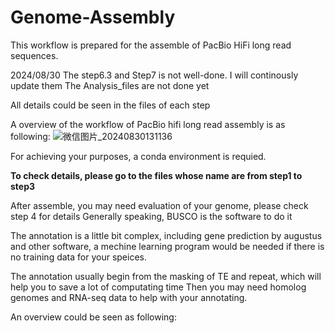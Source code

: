 # Genome-Assembly
This workflow is prepared for the assemble of PacBio HiFi long read sequences.

2024/08/30
The step6.3 and Step7 is not well-done. I will continously update them
The Analysis_files are not done yet

All details could be seen in the files of each step


A overview of the workflow of PacBio hifi long read assembly is as following:
![微信图片_20240830131136](https://github.com/user-attachments/assets/a7731e45-9c86-42f3-b1d1-05d45051ba8c)

For achieving your purposes, a conda environment is requied.

**To check details, please go to the files whose name are from step1 to step3**

After assemble, you may need evaluation of your genome, please check step 4 for details
Generally speaking, BUSCO is the software to do it

The annotation is a little bit complex, including gene prediction by augustus and other software, a mechine learning program 
would be needed if there is no training data for your speices.

The annotation usually begin from the masking of TE and repeat, which will help you to save a lot of computating time
Then you may need homolog genomes and RNA-seq data to help with your annotating.

An overview could be seen as following:

